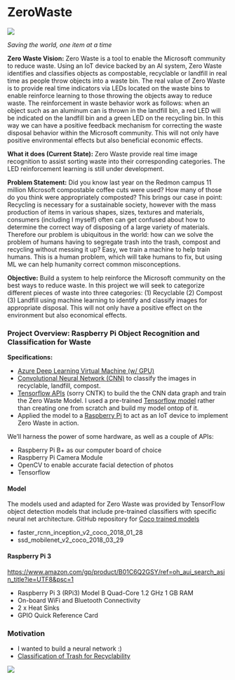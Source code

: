 # ZeroWaste

![](https://github.com/naivelogic/ZeroWaste/blob/master/image_prep/support/ZeroWasteLogo1%20(2).png)

_Saving the world, one item at a time_

__Zero Waste Vision:__ Zero Waste is a tool to enable the Microsoft community to reduce waste. Using an IoT device backed by an AI system, Zero Waste identifies and classifies objects as compostable, recyclable or landfill in real time as people throw objects into a waste bin. The real value of Zero Waste is to provide real time indicators via LEDs located on the waste bins to enable reinforce learning to those throwing the objects away to reduce waste. The reinforcement in waste behavior work as follows: when an object such as an aluminum can is thrown in the landfill bin, a red LED will be indicated on the landfill bin and a green LED on the recycling bin. In this way we can have a positive feedback mechanism for correcting the waste disposal behavior within the Microsoft community. This will not only have positive environmental effects but also beneficial economic effects.

__What it does (Current State):__ Zero Waste provide real time image recognition to assist sorting waste into their corresponding categories. The LED reinforcement learning is still under development. 

__Problem Statement:__ Did you know last year on the Redmon campus 11 million Microsoft compostable coffee cuts were used? How many of those do you think were appropriately composted? This brings our case in point: Recycling is necessary for a sustainable society, however with the mass production of items in various shapes, sizes, textures and materials, consumers (including I myself) often can get confused about how to determine the correct way of disposing of a large variety of materials. Therefore our problem is ubiquitous in the world: how can we solve the problem of humans having to segregate trash into the trash, compost and recycling without messing it up? Easy, we train a machine to help train humans. This is a human problem, which will take humans to fix, but using ML we can help humanity correct common misconceptions. 

__Objective:__ Build a system to help reinforce the Microsoft community on the best ways to reduce waste. In this project we will seek to categorize different pieces of waste into three categories: (1) Recyclable (2) Compost (3) Landfill using machine learning to identify and classify images for appropriate disposal. This will not only have a positive effect on the environment but also economical effects.

### Project Overview: Raspberry Pi Object Recognition and Classification for Waste
__Specifications:__
* [Azure Deep Learning Virtual Machine (w/ GPU)](https://docs.microsoft.com/en-us/azure/machine-learning/data-science-virtual-machine/deep-learning-dsvm-overview)
* [Convolutional Neural Network (CNN)](http://cs231n.github.io/convolutional-networks/) to classify the images in recyclable, landfill, compost.
* [Tensorflow APIs](https://github.com/tensorflow) (sorry CNTK) to build the the CNN data graph and train the Zero Waste Model. I used a pre-trained [Tensorflow model](https://github.com/tensorflow/models/blob/master/research/object_detection/g3doc/detection_model_zoo.md) rather than creating one from scratch and build my model ontop of it. 
* Applied the model to a [Raspberry Pi](https://en.wikipedia.org/wiki/Raspberry_Pi) to act as an IoT device to implement Zero Waste in action. 

We’ll harness the power of some hardware, as well as a couple of APIs:

* Raspberry Pi B+ as our computer board of choice
* Raspberry Pi Camera Module
* OpenCV to enable accurate facial detection of photos
* Tensorflow


#### Model 
The models used and adapted for Zero Waste was provided by TensorFlow object detection models that include pre-trained classifiers with specific neural net architecture. GitHub repository for [Coco trained models](https://github.com/tensorflow/models/blob/master/research/object_detection/g3doc/detection_model_zoo.md)

- faster_rcnn_inception_v2_coco_2018_01_28
- ssd_mobilenet_v2_coco_2018_03_29

#### Raspberry Pi 3
https://www.amazon.com/gp/product/B01C6Q2GSY/ref=oh_aui_search_asin_title?ie=UTF8&psc=1
- Raspberry Pi 3 (RPi3) Model B Quad-Core 1.2 GHz 1 GB RAM
- On-board WiFi and Bluetooth Connectivity
- 2 x Heat Sinks
- GPIO Quick Reference Card

### Motivation
* I wanted to build a neural network :)
* [Classification of Trash for Recyclability](http://cs229.stanford.edu/proj2016/report/ThungYang-ClassificationOfTrashForRecyclabilityStatus-report.pdf)



![](https://github.com/naivelogic/ZeroWaste/blob/master/Object%20detector_screenshot_23.07.2018v5%20(1).png)
